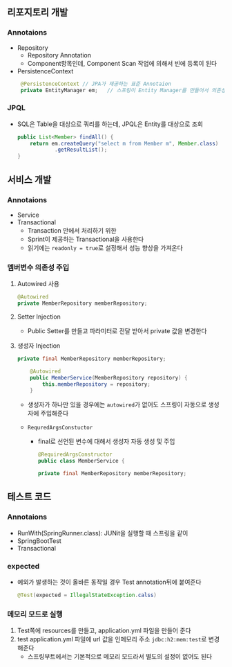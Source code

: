 ## 리포지토리 개발
### Annotaions
- Repository
   - Repository Annotation
   - Component항목인데, Component Scan 작업에 의해서 빈에 등록이 된다
- PersistenceContext
   ```java
    @PersistenceContext // JPA가 제공하는 표준 Annotaion
    private EntityManager em;   // 스프링이 Entity Manager를 만들어서 의존성을 주입해준다
   ```

### JPQL
- SQL은 Table을 대상으로 쿼리를 하는데, JPQL은 Entity를 대상으로 조회
    ```java
    public List<Member> findAll() {
        return em.createQuery("select m from Member m", Member.class)
                .getResultList();
    }
    ```

## 서비스 개발
### Annotaions
- Service
- Transactional
   - Transaction 안에서 처리하기 위한 
   - Sprint이 제공하는 Transactional을 사용한다
   - 읽기에는 `readonly = true`로 설정해서 성능 향상을 가져온다

### 멤버변수 의존성 주입
1. Autowired 사용
    ```java
    @Autowired
    private MemberRepository memberRepository;
    ```
2. Setter Injection
   -  Public Setter를 만들고 파라미터로 전달 받아서 private 값을 변경한다
3. 생성자 Injection
    ```java
    private final MemberRepository memberRepository;

        @Autowired
        public MemberService(MemberRepository repository) {
            this.memberRepository = repository;
        }

    ```

   - 생성자가 하나만 있을 경우에는 `autowired`가 없어도 스프링이 자동으로 생성자에 주입해준다

   - `RequredArgsConstuctor`
      - final로 선언된 변수에 대해서 생성자 자동 생성 및 주입
        ```java
        @RequiredArgsConstructor
        public class MemberService {

        private final MemberRepository memberRepository;
        ```

## 테스트 코드 
### Annotaions
- RunWith(SpringRunner.class): JUNit을 실행할 때 스프링을 같이
- SpringBootTest
- Transactional

### expected
- 예외가 발생하는 것이 올바른 동작일 경우 Test annotation뒤에 붙여준다
    ```Java
    @Test(expected = IllegalStateException.calss)
    ```

### 메모리 모드로 실행
1. Test쪽에 resources를 만들고, application.yml 파일을 만들어 준다
2. test application.yml 파일에 url 값을 인메모리 주소 `jdbc:h2:mem:test`로 변경해준다
   - 스프링부트에서는 기본적으로 메모리 모드라서 별도의 설정이 없어도 된다